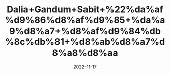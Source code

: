 ---
title: 'Dalia+Gandum+Sabit+%22%da%af%d9%86%d8%af%d9%85+%da%a9%d8%a7+%d8%af%d9%84%db%8c%db%81+%d8%ab%d8%a7%d8%a8%d8%aa'
date: '2022-11-17' 
metatag: '' 
inventory: '0' 
draft: false 
# meta description 
shortDescripton: 'Wheat+Porridge%22++It+prevents+Type+2+Diabetes+and+high+in+Fiber.+It+also+Improves+Metabolism.'
description: 'Food+Product'
longdescription: ''
tags: ''
brand: ''
subCategory: ''
sellCount: '0'
featured: True
# product Price
price: '60.0'
# Product Short Description
shortDescription: 'Wheat+Porridge%22++It+prevents+Type+2+Diabetes+and+high+in+Fiber.+It+also+Improves+Metabolism.'
productID: '5DFDF1E2-503B-ED11-996A-005056B3A416'
type: 'products'
category: 'Food+Product' 
thumnailproduct: 'https://eraconnect.blob.core.windows.net/product-images/aminsaddiquidawakhana/a968168d-88e1-4784-abb5-12d1a9a5da82.webp' 
images:
  - image: 'https://eraconnect.blob.core.windows.net/product-images/aminsaddiquidawakhana/a968168d-88e1-4784-abb5-12d1a9a5da82.webp'  
Variants:
---